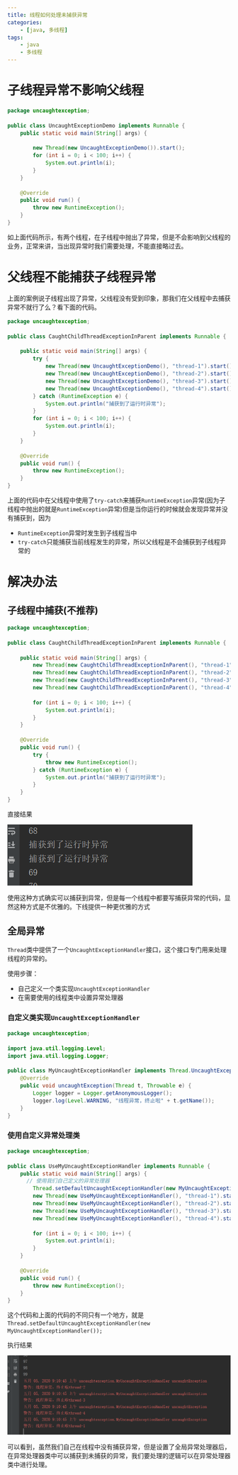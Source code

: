 ```yaml
---
title: 线程如何处理未捕获异常
categories:
	- [java, 多线程]
tags:
	- java
	- 多线程
---
```


# 子线程异常不影响父线程

```java
package uncaughtexception;

public class UncaughtExceptionDemo implements Runnable {
    public static void main(String[] args) {

        new Thread(new UncaughtExceptionDemo()).start();
        for (int i = 0; i < 100; i++) {
            System.out.println(i);
        }
    }

    @Override
    public void run() {
        throw new RuntimeException();
    }
}
```

如上面代码所示，有两个线程，在子线程中抛出了异常，但是不会影响到父线程的业务，正常来讲，当出现异常时我们需要处理，不能直接略过去。

<!--more-->

# 父线程不能捕获子线程异常

上面的案例说子线程出现了异常，父线程没有受到印象，那我们在父线程中去捕获异常不就行了么？看下面的代码。

```java
package uncaughtexception;

public class CaughtChildThreadExceptionInParent implements Runnable {

    public static void main(String[] args) {
        try {
            new Thread(new UncaughtExceptionDemo(), "thread-1").start();
            new Thread(new UncaughtExceptionDemo(), "thread-2").start();
            new Thread(new UncaughtExceptionDemo(), "thread-3").start();
            new Thread(new UncaughtExceptionDemo(), "thread-4").start();
        } catch (RuntimeException e) {
            System.out.println("捕获到了运行时异常");
        }
        for (int i = 0; i < 100; i++) {
            System.out.println(i);
        }
    }

    @Override
    public void run() {
        throw new RuntimeException();
    }
}
```

上面的代码中在父线程中使用了`try-catch`来捕获`RuntimeException`异常(因为子线程中抛出的就是`RuntimeException`异常)但是当你运行的时候就会发现异常并没有捕获到，因为

* `RuntimeException`异常时发生到子线程当中
* `try-catch`只能捕获当前线程发生的异常，所以父线程是不会捕获到子线程异常的

# 解决办法

## 子线程中捕获(不推荐)

```java
package uncaughtexception;

public class CaughtChildThreadExceptionInParent implements Runnable {

    public static void main(String[] args) {
        new Thread(new CaughtChildThreadExceptionInParent(), "thread-1").start();
        new Thread(new CaughtChildThreadExceptionInParent(), "thread-2").start();
        new Thread(new CaughtChildThreadExceptionInParent(), "thread-3").start();
        new Thread(new CaughtChildThreadExceptionInParent(), "thread-4").start();

        for (int i = 0; i < 100; i++) {
            System.out.println(i);
        }
    }

    @Override
    public void run() {
        try {
            throw new RuntimeException();
        } catch (RuntimeException e) {
            System.out.println("捕获到了运行时异常");
        }
    }
}
```

直接结果

![image-20200505090623577](./线程如何处理未捕获异常/image-20200505090623577.png)

使用这种方式确实可以捕获到异常，但是每一个线程中都要写捕获异常的代码，显然这种方式是不优雅的。下线提供一种更优雅的方式

## 全局异常

`Thread`类中提供了一个`UncaughtExceptionHandler`接口，这个接口专门用来处理线程的异常的。

使用步骤：

* 自己定义一个类实现`UncaughtExceptionHandler`
* 在需要使用的线程类中设置异常处理器

### 自定义类实现`UncaughtExceptionHandler`

```java
package uncaughtexception;

import java.util.logging.Level;
import java.util.logging.Logger;

public class MyUncaughtExceptionHandler implements Thread.UncaughtExceptionHandler{
    @Override
    public void uncaughtException(Thread t, Throwable e) {
        Logger logger = Logger.getAnonymousLogger();
        logger.log(Level.WARNING, "线程异常，终止啦" + t.getName());
    }
}
```

### 使用自定义异常处理类

```java
package uncaughtexception;

public class UseMyUncaughtExceptionHandler implements Runnable {
    public static void main(String[] args) {
      // 使用我们自己定义的异常处理器
        Thread.setDefaultUncaughtExceptionHandler(new MyUncaughtExceptionHandler());
        new Thread(new UseMyUncaughtExceptionHandler(), "thread-1").start();
        new Thread(new UseMyUncaughtExceptionHandler(), "thread-2").start();
        new Thread(new UseMyUncaughtExceptionHandler(), "thread-3").start();
        new Thread(new UseMyUncaughtExceptionHandler(), "thread-4").start();

        for (int i = 0; i < 100; i++) {
            System.out.println(i);
        }
    }

    @Override
    public void run() {
        throw new RuntimeException();
    }
}
```

这个代码和上面的代码的不同只有一个地方，就是`Thread.setDefaultUncaughtExceptionHandler(new MyUncaughtExceptionHandler());`

执行结果

![image-20200505091337198](./线程如何处理未捕获异常/image-20200505091337198.png)

可以看到，虽然我们自己在线程中没有捕获异常，但是设置了全局异常处理器后，在异常处理器类中可以捕获到未捕获的异常，我们要处理的逻辑可以在异常处理器类中进行处理。